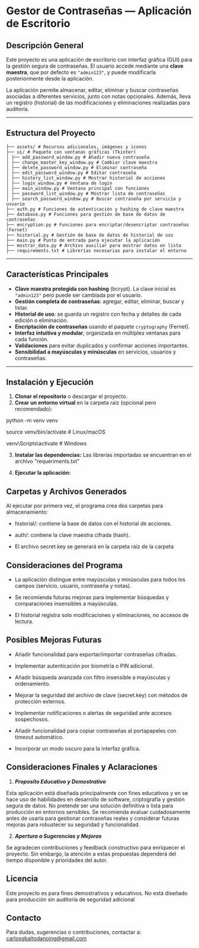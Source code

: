 # Gestor de Contraseñas — Aplicación de Escritorio

## Descripción General

Este proyecto es una aplicación de escritorio con interfaz gráfica (GUI) para la gestión segura de contraseñas. El usuario accede mediante una **clave maestra**, que por defecto es `"admin123"`, y puede modificarla posteriormente desde la aplicación.

La aplicación permite almacenar, editar, eliminar y buscar contraseñas asociadas a diferentes servicios, junto con notas opcionales. Además, lleva un registro (historial) de las modificaciones y eliminaciones realizadas para auditoría.

---

## Estructura del Proyecto

```
├── assets/ # Recursos adicionales, imágenes y iconos
├── ui/ # Paquete con ventanas gráficas (Tkinter)
│ ├── add_password_window.py # Añadir nueva contraseña
│ ├── change_master_key_window.py # Cambiar clave maestra
│ ├── delete_password_window.py # Eliminar contraseña
│ ├── edit_password_window.py # Editar contraseña
│ ├── history_list_window.py # Mostrar historial de acciones
│ ├── login_window.py # Ventana de login
│ ├── main_window.py # Ventana principal con funciones
│ ├── password_list_window.py # Mostrar lista de contraseñas
│ ├── search_password_window.py # Buscar contraseña por servicio y usuario
├── auth.py # Funciones de autenticación y hashing de clave maestra
├── database.py # Funciones para gestión de base de datos de contraseñas
├── encryption.py # Funciones para encriptar/desencriptar contraseñas (Fernet)
├── historial.py # Gestión de base de datos de historial de uso
├── main.py # Punto de entrada para ejecutar la aplicación
├── mostrar_data.py # Archivo auxiliar para mostrar datos en lista
├── requirements.txt # Librerías necesarias para instalar el entorno
```

---

## Características Principales

- **Clave maestra protegida con hashing** (bcrypt). La clave inicial es `"admin123"` pero puede ser cambiada por el usuario.
- **Gestión completa de contraseñas**: agregar, editar, eliminar, buscar y listar.
- **Historial de uso**: se guarda un registro con fecha y detalles de cada edición o eliminación.
- **Encriptación de contraseñas** usando el paquete `cryptography` (Fernet).
- **Interfaz intuitiva y modular**, organizada en múltiples ventanas para cada función.
- **Validaciones** para evitar duplicados y confirmar acciones importantes.
- **Sensibilidad a mayúsculas y minúsculas** en servicios, usuarios y contraseñas.

---

## Instalación y Ejecución

1. **Clonar el repositorio** o descargar el proyecto.
2. **Crear un entorno virtual** en la carpeta raíz (opcional pero recomendado):

python -m venv venv

source venv/bin/activate   # Linux/macOS

venv\Scripts\activate      # Windows

3. **Instalar las dependencias:** Las librerías importadas se encuentran en el archivo "requeriments.txt"

4. **Ejecutar la aplicación:**

## Carpetas y Archivos Generados

Al ejecutar por primera vez, el programa crea dos carpetas para almacenamiento:

- historial/: contiene la base de datos con el historial de acciones.

- auth/: contiene la clave maestra cifrada (hash).

- El archivo secret.key se generará en la carpeta raíz de la carpeta

## Consideraciones del Programa

- La aplicación distingue entre mayúsculas y minúsculas para todos los campos (servicio, usuario, contraseña y notas).

- Se recomienda futuras mejoras para implementar búsquedas y comparaciones insensibles a mayúsculas.

- El historial registra solo modificaciones y eliminaciones, no accesos de lectura.

## Posibles Mejoras Futuras

- Añadir funcionalidad para exportar/importar contraseñas cifradas.

- Implementar autenticación por biometría o PIN adicional.

- Añadir búsqueda avanzada con filtro insensible a mayúsculas y ordenamiento.

- Mejorar la seguridad del archivo de clave (secret.key) con métodos de protección externos.

- Implementar notificaciones o alertas de seguridad ante accesos sospechosos.

- Añadir funcionalidad para copiar contraseñas al portapapeles con timeout automático.

- Incorporar un modo oscuro para la interfaz gráfica.

## Consideraciones Finales y Aclaraciones

1. ***Proposito Educativo y Demostrativo***

Esta aplicación está diseñada principalmente con fines educativos y en se hace uso de habilidades en desarrollo de software, criptografía y gestión segura de datos. No pretende ser una solución definitiva o lista para producción en entornos sensibles. Se recomienda evaluar cuidadosamente antes de usarla para gestionar contraseñas reales y considerar futuras mejoras para robustecer su seguridad y funcionalidad.

2. ***Apertura a Sugerencias y Mejoras***

Se agradecen contribuciones y feedback constructivo para enriquecer el proyecto. Sin embargo, la atención a estas propuestas dependerá del tiempo disponible y prioridades del autor.

## Licencia

Este proyecto es para fines demostrativos y educativos. No está diseñado para producción sin auditoría de seguridad adicional

## Contacto

Para dudas, sugerencias o contribuciones, contactar a:
carlosgbaltodanoing@gmail.com


